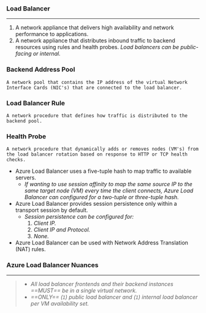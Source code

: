 ### Load Balancer
---
1. A network appliance that delivers high availability and network performance to applications.
2. A network appliance that distributes inbound traffic to backend resources using rules and health probes.
*Load balancers can be public-facing or internal.*

### Backend Address Pool
	A network pool that contains the IP address of the virtual Network Interface Cards (NIC's) that are connected to the load balancer.

### Load Balancer Rule
	A network procedure that defines how traffic is distributed to the backend pool.

### Health Probe
	A network procedure that dynamically adds or removes nodes (VM's) from the load balancer rotation based on response to HTTP or TCP health checks.


- Azure Load Balancer uses a five-tuple hash to map traffic to available servers.
	- *If wanting to use session affinity to map the same source IP to the same target node (VM) every time the client connects, Azure Load Balancer can configured for a two-tuple or three-tuple hash.*
- Azure Load Balancer provides session persistence only within a transport session by default.
	- *Session persistence can be configured for:*
		1. *Client IP.*
		2. *Client IP and Protocol.*
		3. *None.*
- Azure Load Balancer can be used with Network Address Translation (NAT) rules.


### Azure Load Balancer Nuances
---
> - *All load balancer frontends and their backend instances ==MUST== be in a single virtual network.*
> - *==ONLY== (`1`) public load balancer and (`1`) internal load balancer per VM availability set.*